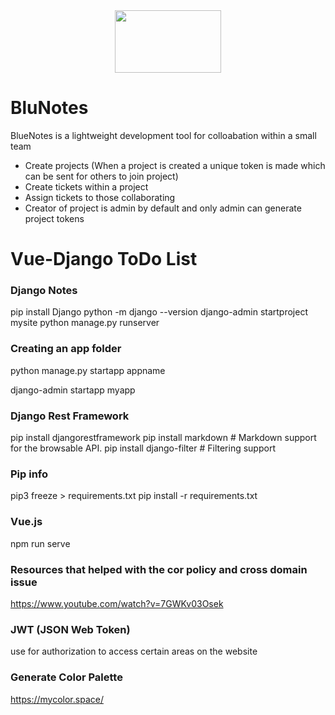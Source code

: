 
<div id="header" align="center">
       <img src="https://github.com/karlduggan/Vue-Django-ToDoList/blob/main/frontend/src/assets/bluenotes_logo.png" height=100 width=170>
</div>

# BluNotes
BlueNotes is a lightweight development tool for colloabation within a small team
- Create projects (When a project is created a unique token is made which can be sent for others to join project)
- Create tickets within a project
- Assign tickets to those collaborating
- Creator of project is admin by default and only admin can generate project tokens



# Vue-Django ToDo List
 
### Django Notes
pip install Django
python -m django --version
django-admin startproject mysite
python manage.py runserver

### Creating an app folder
python manage.py startapp appname

django-admin startapp myapp

### Django Rest Framework 
pip install djangorestframework
pip install markdown       # Markdown support for the browsable API.
pip install django-filter  # Filtering support



### Pip info
pip3 freeze > requirements.txt
pip install -r requirements.txt


### Vue.js
npm run serve 

### Resources that helped with the cor policy and cross domain issue
https://www.youtube.com/watch?v=7GWKv03Osek

### JWT (JSON Web Token)
use for authorization to access certain areas on the website

### Generate Color Palette 
https://mycolor.space/
